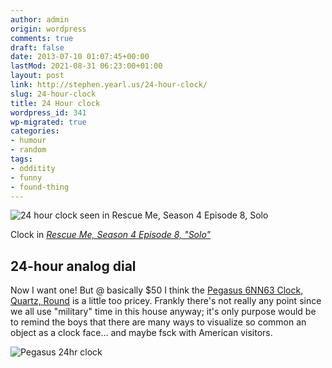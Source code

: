 ```yaml
---
author: admin
origin: wordpress
comments: true
draft: false
date: 2013-07-10 01:07:45+00:00
lastMod: 2021-08-31 06:23:00+01:00
layout: post
link: http://stephen.yearl.us/24-hour-clock/
slug: 24-hour-clock
title: 24 Hour clock
wordpress_id: 341
wp-migrated: true
categories:
- humour
- random
tags:
- odditity
- funny
- found-thing
---
```



![24 hour clock seen in Rescue Me, Season 4 Episode 8, Solo](/wp-uploads/24-hour-clock-2013-07-09-at-21.07.06.png)

Clock in *[Rescue Me, Season 4 Episode 8, "Solo"](http://www.imdb.com/title/tt1028414/)*


## 24-hour analog dial
Now I want one! But @ basically $50 I think the [Pegasus 6NN63 Clock, Quartz, Round](http://www.amazon.com/Pegasus-6NN63-Clock-Quartz-Round/dp/B001GIUNIO/ref=pd_rhf_dp_p_t_1_XVX0) is a little too pricey. Frankly there's not really any point since we all use "military" time in this house anyway; it's only purpose would be to remind the boys that there are many ways to visualize so common an object as a clock face… and maybe fsck with American visitors.


![Pegasus 24hr clock](/wp-uploads/wpid-pegasus_24hr_clock.jpg)


